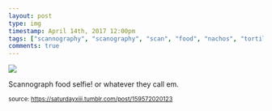 ```yaml
---
layout: post
type: img
timestamp: April 14th, 2017 12:00pm
tags: ["scannography", "scanography", "scan", "food", "nachos", "tortilla", "chips", "salsa", "edible", "photography"]
comments: true
---
```

<img src="https://saturdayxiii.github.io/media/159572020123.png"/>

Scannograph food selfie! or whatever they call em.
 
  
<small>source: https://saturdayxiii.tumblr.com/post/159572020123</small>